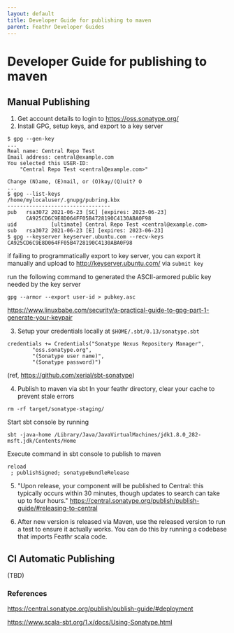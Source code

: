 ```yaml
---
layout: default
title: Developer Guide for publishing to maven
parent: Feathr Developer Guides
---
```

# Developer Guide for publishing to maven

## Manual Publishing

1. Get account details to login to https://oss.sonatype.org/
2. Install GPG, setup keys, and export to a key server
```
$ gpg --gen-key
...
Real name: Central Repo Test
Email address: central@example.com
You selected this USER-ID:
    "Central Repo Test <central@example.com>"

Change (N)ame, (E)mail, or (O)kay/(Q)uit? O
...
$ gpg --list-keys
/home/mylocaluser/.gnupg/pubring.kbx
---------------------------------
pub   rsa3072 2021-06-23 [SC] [expires: 2023-06-23]
      CA925CD6C9E8D064FF05B4728190C4130ABA0F98
uid           [ultimate] Central Repo Test <central@example.com>
sub   rsa3072 2021-06-23 [E] [expires: 2023-06-23]
$ gpg --keyserver keyserver.ubuntu.com --recv-keys CA925CD6C9E8D064FF05B4728190C4130ABA0F98
```

if failing to programmatically export to key server, you can export it manually and upload to http://keyserver.ubuntu.com/ via `submit key`

run the following command to generated the ASCII-armored public key needed by the key server
```
gpg --armor --export user-id > pubkey.asc
```
https://www.linuxbabe.com/security/a-practical-guide-to-gpg-part-1-generate-your-keypair

3. Setup your credentials locally at `$HOME/.sbt/0.13/sonatype.sbt`
```
credentials += Credentials("Sonatype Nexus Repository Manager",
        "oss.sonatype.org",
        "(Sonatype user name)",
        "(Sonatype password)")
```
(ref, https://github.com/xerial/sbt-sonatype)

4. Publish to maven via sbt
In your feathr directory, clear your cache to prevent stale errors
```
rm -rf target/sonatype-staging/
```
Start sbt console by running
```
sbt -java-home /Library/Java/JavaVirtualMachines/jdk1.8.0_282-msft.jdk/Contents/Home
```
Execute command in sbt console to publish to maven
```
reload
 ; publishSigned; sonatypeBundleRelease
```

5. "Upon release, your component will be published to Central: this typically occurs within 30 minutes, though updates to search can take up to four hours."
https://central.sonatype.org/publish/publish-guide/#releasing-to-central

6. After new version is released via Maven, use the released version to run a test to ensure it actually works. You can do this by running a codebase that imports Feathr scala code.

## CI Automatic Publishing

(TBD)

### References



https://central.sonatype.org/publish/publish-guide/#deployment

https://www.scala-sbt.org/1.x/docs/Using-Sonatype.html

